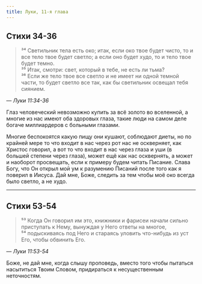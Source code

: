 ```yaml
---
title: Луки, 11-я глава
---
```


## Стихи 34-36

> ³⁴ Светильник тела есть око; итак, если око твое будет чисто, то и все тело твое будет светло; а если оно будет худо,
> то и тело твое будет темно.  
> ³⁵ Итак, смотри: свет, который в тебе, не есть ли тьма?  
> ³⁶ Если же тело твое все светло и не имеет ни одной темной части, то будет светло все так, как бы светильник освещал тебя сиянием.

— <cite>Луки&nbsp;11:34-36</cite>

Глаз человеческий невозможно купить за всё золото во вселенной, а многие из нас имеют оба здоровых глаза, такие люди на самом
деле богаче миллиардеров с больными глазами.

Многие беспокоятся какую пищу они кушают, соблюдают диеты, но по крайней мере то что входит в нас через рот нас не оскверняет,
как Христос говорил, а вот то что входит в нас через глаза и уши (в большей степени через глаза), может ещё как нас осквернять,
а может и наоборот просвещать, если к примеру будем читать Писание. Слава Богу, что Он открыл мой ум к разумению Писаний после
того как я поверил в Иисуса. Дай мне, Боже, следить за тем чтобы моё око всегда было светло, а не худо.

***

## Стихи 53-54

> ⁵³ Когда Он говорил им это, книжники и фарисеи начали сильно приступать к Нему, вынуждая у Него ответы на многое,  
> ⁵⁴ подыскиваясь под Него и стараясь уловить что-нибудь из уст Его, чтобы обвинить Его.


— <cite>Луки&nbsp;11:53-54</cite>

Боже, не дай мне, когда слышу проповедь, вместо того чтобы пытаться насытиться Твоим Словом, придираться к несущественным неточностям.
